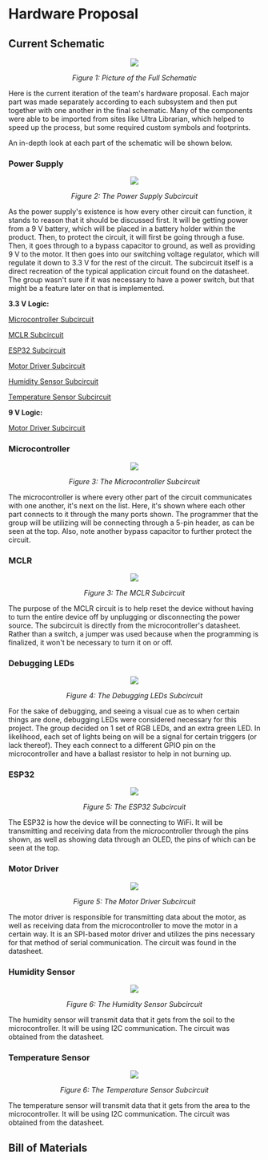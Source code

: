 # Hardware Proposal

## Current Schematic


<p align="center">
  <img src = "https://github.com/Team207-S2024/team207-s2024/assets/156377035/35e53270-3269-4ff1-bcc7-de6780c168e8" />
</p>

<p align="center">
  <i>Figure 1: Picture of the Full Schematic</i>
</p>

Here is the current iteration of the team's hardware proposal. Each major part was made separately according to each subsystem and then put together with one another in the final schematic. Many of the components were able to be imported from sites like Ultra Librarian, which helped to speed up the process, but some required custom symbols and footprints. 

An in-depth look at each part of the schematic will be shown below. 

### Power Supply

<p align="center">
  <img src = "https://github.com/Team207-S2024/team207-s2024/assets/156377035/a355064f-b398-4bc1-82af-38ed8e6aaf2a" />
</p>

<p align="center">
  <i>Figure 2: The Power Supply Subcircuit </i>
</p>

As the power supply's existence is how every other circuit can function, it stands to reason that it should be discussed first. It will be getting power from a 9 V battery, which will be placed in a battery holder within the product. Then, to protect the circuit, it will first be going through a fuse. Then, it goes through to a bypass capacitor to ground, as well as providing 9 V to the motor. It then goes into our switching voltage regulator, which will regulate it down to 3.3 V for the rest of the circuit. The subcircuit itself is a direct recreation of the typical application circuit found on the datasheet. The group wasn't sure if it was necessary to have a power switch, but that might be a feature later on that is implemented. 

**3.3 V Logic:**

[Microcontroller Subcircuit](#microcontroller)

[MCLR Subcircuit](#mclr)

[ESP32 Subcircuit](#esp32)

[Motor Driver Subcircuit](#motor-driver)

[Humidity Sensor Subcircuit](#humidity-sensor)

[Temperature Sensor Subcircuit](#temperature-sensor)

**9 V Logic:**

[Motor Driver Subcircuit](#motor-driver)

### Microcontroller

<p align="center">
  <img src = "https://github.com/Team207-S2024/team207-s2024/assets/156377035/00458cd9-c30d-41ca-a94f-15b3d3ee700d" />
</p>

<p align="center">
  <i>Figure 3: The Microcontroller Subcircuit </i>
</p>

The microcontroller is where every other part of the circuit communicates with one another, it's next on the list. Here, it's shown where each other part connects to it through the many ports shown. The programmer that the group will be utilizing will be connecting through a 5-pin header, as can be seen at the top. Also, note another bypass capacitor to further protect the circuit. 

### MCLR 

<p align="center">
  <img src = "https://github.com/Team207-S2024/team207-s2024/assets/156377035/34626180-2637-4ac3-b88f-43444438cb71" />
</p>

<p align="center">
  <i>Figure 3: The MCLR Subcircuit </i>
</p>

The purpose of the MCLR circuit is to help reset the device without having to turn the entire device off by unplugging or disconnecting the power source. The subcircuit is directly from the microcontroller's datasheet. Rather than a switch, a jumper was used because when the programming is finalized, it won't be necessary to turn it on or off. 

### Debugging LEDs

<p align="center">
  <img src = "https://github.com/Team207-S2024/team207-s2024/assets/156377035/d40d4481-5e78-4330-b2ff-6f46fd722d41" />
</p>

<p align="center">
  <i>Figure 4: The Debugging LEDs Subcircuit </i>
</p>

For the sake of debugging, and seeing a visual cue as to when certain things are done, debugging LEDs were considered necessary for this project. The group decided on 1 set of RGB LEDs, and an extra green LED. In likelihood, each set of lights being on will be a signal for certain triggers (or lack thereof). They each connect to a different GPIO pin on the microcontroller and have a ballast resistor to help in not burning up. 

### ESP32

<p align="center">
  <img src = "https://github.com/Team207-S2024/team207-s2024/assets/156377035/af26bcc2-62c0-428a-a3a7-de9590d6e595" />
</p>

<p align="center">
  <i>Figure 5: The ESP32 Subcircuit </i>
</p>

The ESP32 is how the device will be connecting to WiFi. It will be transmitting and receiving data from the microcontroller through the pins shown, as well as showing data through an OLED, the pins of which can be seen at the top. 

### Motor Driver

<p align="center">
  <img src = "https://github.com/Team207-S2024/team207-s2024/assets/156377035/cf909e8f-e225-42d3-a776-2e4af7331ebf" />
</p>

<p align="center">
  <i>Figure 5: The Motor Driver Subcircuit </i>
</p>

The motor driver is responsible for transmitting data about the motor, as well as receiving data from the microcontroller to move the motor in a certain way. It is an SPI-based motor driver and utilizes the pins necessary for that method of serial communication. The circuit was found in the datasheet.

### Humidity Sensor

<p align="center">
  <img src = "https://github.com/Team207-S2024/team207-s2024/assets/156377035/3d8fe90c-e65a-412b-8a9b-1501cffc16ad" />
</p>

<p align="center">
  <i>Figure 6: The Humidity Sensor Subcircuit </i>
</p>

The humidity sensor will transmit data that it gets from the soil to the microcontroller. It will be using I2C communication. The circuit was obtained from the datasheet.

### Temperature Sensor

<p align="center">
  <img src = "https://github.com/Team207-S2024/team207-s2024/assets/156377035/8f2b63e9-ec32-437d-bbe8-6d3a80174c3a" />
</p>

<p align="center">
  <i>Figure 6: The Temperature Sensor Subcircuit </i>
</p>

The temperature sensor will transmit data that it gets from the area to the microcontroller. It will be using I2C communication. The circuit was obtained from the datasheet. 

## Bill of Materials



